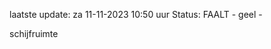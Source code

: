 laatste update: 
za 11-11-2023 10:50   uur 
Status: FAALT - geel - 
<div class="service Y">schijfruimte</div>